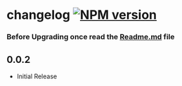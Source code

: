 # changelog [![NPM version](https://badge.fury.io/js/ngx-carousel.png)](http://badge.fury.io/js/ngu-modal) 

### Before Upgrading once read the [Readme.md](https://github.com/sheikalthaf/ngu-modal/blob/master/README.md) file

## 0.0.2

* Initial Release
